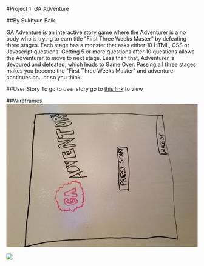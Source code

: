 #Project 1: GA Adventure

##By Sukhyun Baik

GA Adventure is an interactive story game where the Adventurer is a no body who is trying to earn title "First Three Weeks Master" by defeating three stages.  Each stage has a monster that asks either 10 HTML, CSS or Javascript questions.  Getting 5 or more questions after 10 questions allows the Adventurer to move to next stage.  Less than that, Adventurer is devoured and defeated, which leads to Game Over.  Passing all three stages makes you become the "First Three Weeks Master" and adventure continues on...or so you think.

##User Story
To go to user story go to [this link](https://trello.com/b/dggL1wgh/wdi-project-1-ga-adventure) to view

##Wireframes
![Below is the intro page to the game](https://github.com/neonagx/GA_Adventure/blob/master/assets/wireFrame1.jpg?raw=true)

![](GA_Adventure/assets/wireFrame2.jpg)
